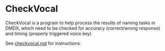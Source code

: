 # CheckVocal
CheckVocal is a program to help process the results of naming tasks in DMDX, which need to be checked for accuracy (correct/wrong response) and timing (properly triggered voice key)

See [checkvocal.md](checkvocal.md) for instructions.
